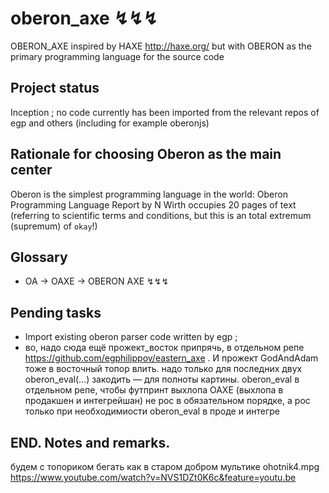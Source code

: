 # oberon_axe ↯↯↯
OBERON_AXE inspired by HAXE http://haxe.org/ but with OBERON as the primary programming language for the source code

## Project status

Inception ; no code currently has been imported from the relevant repos of egp and others (including for example oberonjs)

## Rationale for choosing Oberon as the main center

Oberon is the simplest programming language in the world: Oberon Programming Language Report by N Wirth occupies 20 pages of text (referring to scientific terms and conditions, but this is an total extremum (supremum) of `okay`!)

## Glossary
 * OA → OAXE → OBERON AXE ↯↯↯

## Pending tasks
 * Import existing oberon parser code written by egp ;
 * во, надо сюда ещё прожект_восток припрячь, в отдельном репе https://github.com/egphilippov/eastern_axe . И прожект GodAndAdam тоже в восточный топор влить. надо только для последних двух oberon_eval(…) закодить — для полноты картины. oberon_eval в отдельном репе, чтобы футпринт выхлопа OAXE (выхлопа в продакшен и интегрейшан) не рос в обязательном порядке, а рос только при необходимиости oberon_eval в проде и интегре

## END. Notes and remarks. 
будем с топориком бегать как в старом добром мультике ohotnik4.mpg https://www.youtube.com/watch?v=NVS1DZt0K6c&feature=youtu.be
